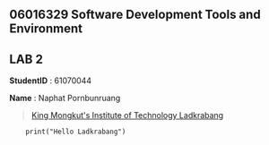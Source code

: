 ## 06016329 Software Development Tools and Environment

## LAB 2

**StudentID** : 61070044

**Name** : Naphat Pornbunruang

> [King Mongkut's Institute of Technology Ladkrabang](https://www.kmitl.ac.th)

```
    print("Hello Ladkrabang")
```